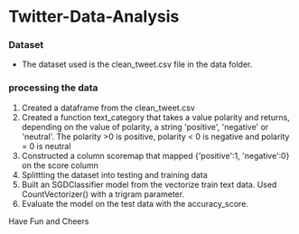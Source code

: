 # Twitter-Data-Analysis

### Dataset
- The dataset used is the clean_tweet.csv file in the data folder.

### processing the data
1. Created a dataframe from the clean_tweet.csv
2. Created a function text_category that takes a value polarity and returns, depending on the value of polarity, a string 'positive', 'negative' or 'neutral'. The polarity >0 is positive, polarity < 0 is negative and polarity = 0 is neutral
3. Constructed a column  scoremap that mapped {'positive':1, 'negative':0} on the score column
4. Splittting the dataset into testing and training data
5. Built an SGDClassifier model from the vectorize train text data. Used CountVectorizer() with a  trigram  parameter.
7. Evaluate the model on the test data with the accuracy_score.

Have Fun and Cheers
